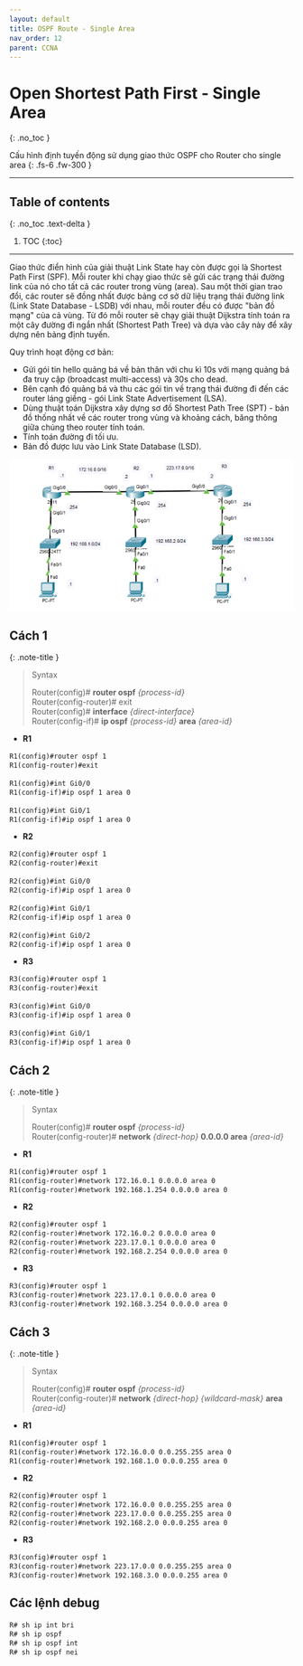 ```yaml
---
layout: default
title: OSPF Route - Single Area
nav_order: 12
parent: CCNA
---
```


# Open Shortest Path First - Single Area
{: .no_toc }

Cấu hình định tuyến động sử dụng giao thức OSPF cho Router cho single area
{: .fs-6 .fw-300 }

---

## Table of contents
{: .no_toc .text-delta }

1. TOC
{:toc}

---

Giao thức điển hình của giải thuật Link State hay còn được gọi là Shortest Path First (SPF). Mỗi router khi chạy giao thức sẽ gửi các trạng thái đường link của nó cho tất cả các router trong vùng (area). Sau một thời gian trao đổi, các router sẽ đồng nhất được bảng cơ sở dữ liệu trạng thái đường link (Link State Database - LSDB) với nhau, mỗi router đều có được "bản đồ mạng" của cả vùng. Từ đó mỗi router sẽ chạy giải thuật Dijkstra tính toán ra một cây đường đi ngắn nhất (Shortest Path Tree) và dựa vào cây này để xây dựng nên bảng định tuyến.

Quy trình hoạt động cơ bản:

* Gửi gói tin hello quảng bá về bản thân với chu kì 10s với mạng quảng bá đa truy cập (broadcast multi-access) và 30s cho dead.
* Bên cạnh đó quảng bá và thu các gói tin về trạng thái đường đi đến các router láng giềng - gói Link State Advertisement (LSA).
* Dùng thuật toán Dijkstra xây dựng sơ đồ Shortest Path Tree (SPT) - bản đồ thống nhất về các router trong vùng và khoảng cách, băng thông giữa chúng theo router tính toán.
* Tính toán đường đi tối ưu.
* Bản đồ được lưu vào Link State Database (LSD).

![image](/docs/CCNA/img/ospf_route_single_area.png)

## Cách 1

{: .note-title }
> Syntax
>
> Router(config)# __router ospf__ _{process-id}_ <br/>
> Router(config-router)# exit <br/>
> Router(config)# __interface__ _{direct-interface}_ <br/>
> Router(config-if)# __ip ospf__ _{process-id}_ __area__ _{area-id}_

* **R1**

```
R1(config)#router ospf 1
R1(config-router)#exit

R1(config)#int Gi0/0
R1(config-if)#ip ospf 1 area 0

R1(config)#int Gi0/1
R1(config-if)#ip ospf 1 area 0
```

* **R2**

```
R2(config)#router ospf 1
R2(config-router)#exit

R2(config)#int Gi0/0
R2(config-if)#ip ospf 1 area 0

R2(config)#int Gi0/1
R2(config-if)#ip ospf 1 area 0

R2(config)#int Gi0/2
R2(config-if)#ip ospf 1 area 0
```

* **R3**

```
R3(config)#router ospf 1
R3(config-router)#exit

R3(config)#int Gi0/0
R3(config-if)#ip ospf 1 area 0

R3(config)#int Gi0/1
R3(config-if)#ip ospf 1 area 0
```

## Cách 2

{: .note-title }
> Syntax
>
> Router(config)# __router ospf__ _{process-id}_ <br/>
> Router(config-router)# __network__ _{direct-hop}_ __0.0.0.0 area__ _{area-id}_

* **R1**

```
R1(config)#router ospf 1
R1(config-router)#network 172.16.0.1 0.0.0.0 area 0
R1(config-router)#network 192.168.1.254 0.0.0.0 area 0
```

* **R2**

```
R2(config)#router ospf 1
R2(config-router)#network 172.16.0.2 0.0.0.0 area 0
R2(config-router)#network 223.17.0.1 0.0.0.0 area 0
R2(config-router)#network 192.168.2.254 0.0.0.0 area 0
```

* **R3**

```
R3(config)#router ospf 1
R3(config-router)#network 223.17.0.1 0.0.0.0 area 0
R3(config-router)#network 192.168.3.254 0.0.0.0 area 0
```

## Cách 3

{: .note-title }
> Syntax
>
> Router(config)# __router ospf__ _{process-id}_ <br/>
> Router(config-router)# __network__ _{direct-hop}_ _{wildcard-mask}_ __area__ _{area-id}_

* **R1**

```
R1(config)#router ospf 1
R1(config-router)#network 172.16.0.0 0.0.255.255 area 0
R1(config-router)#network 192.168.1.0 0.0.0.255 area 0
```

* **R2**

```
R2(config)#router ospf 1
R2(config-router)#network 172.16.0.0 0.0.255.255 area 0
R2(config-router)#network 223.17.0.0 0.0.255.255 area 0
R2(config-router)#network 192.168.2.0 0.0.0.255 area 0
```

* **R3**

```
R3(config)#router ospf 1
R3(config-router)#network 223.17.0.0 0.0.255.255 area 0
R3(config-router)#network 192.168.3.0 0.0.0.255 area 0
```

## Các lệnh debug

```
R# sh ip int bri
R# sh ip ospf
R# sh ip ospf int
R# sh ip ospf nei
```


